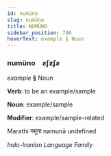 ```yaml
---
id: numüno
slug: numüno
title: NUMÜNO
sidebar_position: 746
hoverText: example § Noun
---
```


### numüno&emsp;<span kind="abugida">ƨʃƶʄƨ</span>

*example* **§** Noun

**Verb**: to be an example/sample

**Noun**: example/sample

**Modifier**: example/sample-related

Marathi नमूना namunā undefined

*Indo-Iranian Language Family*